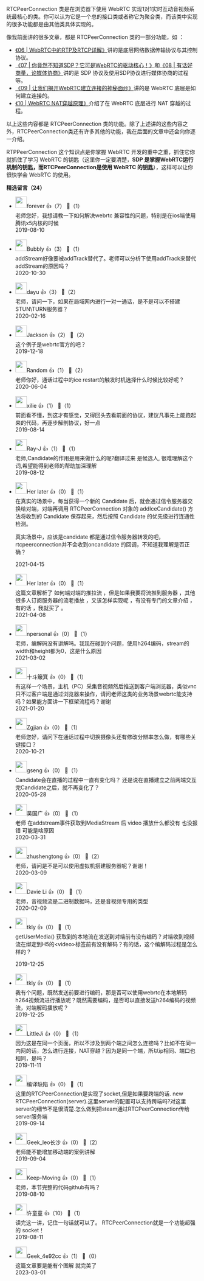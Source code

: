 RTCPeerConnection 类是在浏览器下使用 WebRTC 实现1对1实时互动音视频系统最核心的类。你可以认为它是一个总的接口类或者称它为聚合类，而该类中实现的很多功能都是由其他类具体实现的。

像我前面讲的很多文章，都是 RTCPeerConnection 类的一部分功能，如 ：

- [《06 | WebRTC中的RTP及RTCP详解》](https://time.geekbang.org/column/article/109999)讲的是底层网络数据传输协议与其控制协议。
- [《07 | 你竟然不知道SDP？它可是WebRTC的驱动核心！》](https://time.geekbang.org/column/article/111337)和[《08 | 有话好商量，论媒体协商》](https://time.geekbang.org/column/article/111675)讲的是 SDP 协议及使用SDP协议进行媒体协商的过程等。
- [《09 | 让我们揭开WebRTC建立连接的神秘面纱》](https://time.geekbang.org/column/article/112325)讲的是 WebRTC 底层是如何建立连接的。
- [《10 | WebRTC NAT穿越原理》](https://time.geekbang.org/column/article/113560)介绍了在 WebRTC 底层进行 NAT 穿越的过程。

以上这些内容都是 RTCPeerConnection 类的功能。除了上述讲的这些内容之外，RTCPeerConnection类还有许多其他的功能，我在后面的文章中还会向你逐一介绍。

RTPPeerConnection 这个知识点是你掌握 WebRTC 开发的重中之重，抓住它你就抓住了学习 WebRTC 的钥匙（这里你一定要清楚，**SDP 是掌握WebRTC运行机制的钥匙，而RTCPeerConnection是使用 WebRTC 的钥匙**），这样可以让你很快学会 WebRTC 的使用。
<div><strong>精选留言（24）</strong></div><ul>
<li><img src="https://static001.geekbang.org/account/avatar/00/10/05/6f/4f5e9789.jpg" width="30px"><span>forever</span> 👍（7） 💬（1）<div>老师您好，我想请教一下如何解决webrtc 兼容性的问题，特别是在ios端使用腾讯x5内核的时候</div>2019-08-10</li><br/><li><img src="https://static001.geekbang.org/account/avatar/00/1d/7e/57/588337e9.jpg" width="30px"><span>Bubbly</span> 👍（3） 💬（1）<div>addStream好像要被addTrack替代了。老师可以分析下使用addTrack来替代addStream的原因吗？</div>2020-10-30</li><br/><li><img src="https://static001.geekbang.org/account/avatar/00/12/87/fa/403e82ea.jpg" width="30px"><span>dayu</span> 👍（3） 💬（2）<div>老师，请问一下，如果在局域网内进行一对一通话，是不是可以不搭建STUN\TURN服务器？</div>2020-02-16</li><br/><li><img src="https://static001.geekbang.org/account/avatar/00/10/32/1c/3e3cdad2.jpg" width="30px"><span>Jackson</span> 👍（2） 💬（2）<div>这个例子是webrtc官方的吧？</div>2019-12-18</li><br/><li><img src="https://static001.geekbang.org/account/avatar/00/18/df/9f/6db75dff.jpg" width="30px"><span>Random</span> 👍（1） 💬（2）<div>老师你好，通话过程中的ice restart的触发时机选择什么时候比较好呢？</div>2020-06-04</li><br/><li><img src="https://thirdwx.qlogo.cn/mmopen/vi_32/Q0j4TwGTfTJVegfjqa0gM4hcRrBhZkIf7Uc5oeTMYsg6o5pd76IQlUoIIh2ic6P22xVEFtRnAzjyLtiaPVstkKug/132" width="30px"><span>xilie</span> 👍（1） 💬（1）<div>前面看不懂，到这才有感觉，又得回头去看前面的协议，建议凡事先上能跑起来的代码，再逐步解剖协议，好一点</div>2019-08-14</li><br/><li><img src="https://static001.geekbang.org/account/avatar/00/18/b2/d2/01e70940.jpg" width="30px"><span>Ray-J</span> 👍（1） 💬（1）<div>老师,Candidate的作用是用来做什么的呢?翻译过来 是候选人, 很难理解这个词,希望能得到老师的帮助加深理解</div>2019-08-12</li><br/><li><img src="https://static001.geekbang.org/account/avatar/00/1f/05/94/e55abef3.jpg" width="30px"><span>Her later</span> 👍（0） 💬（1）<div>在真实的场景中，每当获得一个新的 Candidate 后，就会通过信令服务器交换给对端，对端再调用 RTCPeerConnection 对象的 addIceCandidate() 方法将收到的 Candidate 保存起来，然后按照 Candidate 的优先级进行连通性检测。

真实场景中，应该是candidate 都是通过信令服务器转发的吧，rtcpeerconnection并不会收到oncandidate 的回调，不知道我理解是否正确？</div>2021-04-15</li><br/><li><img src="https://static001.geekbang.org/account/avatar/00/1f/05/94/e55abef3.jpg" width="30px"><span>Her later</span> 👍（0） 💬（1）<div>这篇文章解析了 如何端对端的推拉流 ，但是如果我要将流推到服务器 ，其他很多人订阅服务器的流老播放 ，又该怎样实现呢 ，有没有专门的文章介绍 ，有的话 ，我就买了 。</div>2021-04-08</li><br/><li><img src="http://thirdwx.qlogo.cn/mmopen/vi_32/Q0j4TwGTfTKOCkbWo7KTAUYkTk5sqgOSAdjS51ZH8bTxiaBNLVnIFUOMsicBHRJBoXSOX6sZp5uORE2waGyz3ysw/132" width="30px"><span>npersonal</span> 👍（0） 💬（1）<div>老师，编解码没有讲解吗。我现在碰到个问题，使用h264编码，stream的width和height都为0，这是什么原因</div>2021-03-02</li><br/><li><img src="https://static001.geekbang.org/account/avatar/00/13/7c/0a/8aa06f3f.jpg" width="30px"><span>十斗簸箕</span> 👍（0） 💬（1）<div>有这样一个场景，主机（PC）采集音视频然后推送到客户端浏览器，类似vnc只不过客户端是通过浏览器来操作，请问老师这类的业务场景webrtc能支持吗？如果能方面讲一下框架流程吗？谢谢</div>2021-01-20</li><br/><li><img src="https://static001.geekbang.org/account/avatar/00/1b/b9/3a/1f9308e6.jpg" width="30px"><span>Zgjian</span> 👍（0） 💬（1）<div>老师您好，请问下在通话过程中切换摄像头还有修改分辨率怎么做，有哪些关键接口？</div>2020-10-21</li><br/><li><img src="https://static001.geekbang.org/account/avatar/00/14/2d/25/87eb82da.jpg" width="30px"><span>gseng</span> 👍（0） 💬（1）<div>Candidate会在直播的过程中一直有变化吗？ 还是说在直播建立之前两端交互完Candidate之后，就不再变化了？ </div>2020-05-28</li><br/><li><img src="http://thirdwx.qlogo.cn/mmopen/vi_32/ohqW1PaxHqyeZFw0SDvQRUeeMDmbcKwicYOS1u5S3jA5jrfMwwnGITEf4UCF1oC8E0OJppeWZ8DvWS1843RI6BQ/132" width="30px"><span>吴国广</span> 👍（0） 💬（1）<div>老师 在addstream事件获取到MediaStream  后  video  播放什么都没有  也没报错  可能是啥原因</div>2020-03-31</li><br/><li><img src="http://thirdwx.qlogo.cn/mmopen/vi_32/Q0j4TwGTfTKYZ3GU02RDb9oZpibyYS3KdUIfh6MpZ7K6Hgicib6zZcJG4vb71FaTkmvL9IltWtQP7tPWjOCulTZLg/132" width="30px"><span>zhushengtong</span> 👍（0） 💬（2）<div>老师，请问是不是可以使用虚拟机搭建服务器呢？谢谢！</div>2020-03-09</li><br/><li><img src="https://static001.geekbang.org/account/avatar/00/10/82/1a/8ac9bd45.jpg" width="30px"><span>Davie Li</span> 👍（0） 💬（1）<div>老师，音视频流是二进制数据吗，还是音视频专用的类型</div>2020-02-09</li><br/><li><img src="http://thirdwx.qlogo.cn/mmopen/vi_32/1hp9kzzuLUVHzmmddIPIO6F0lnSkIJYPcqFK4vmN1HeknaVNicJp7fHx44zP9MHTkiawnDAiaLdCbhmI8ib5LKx2wg/132" width="30px"><span>tkly</span> 👍（0） 💬（1）<div>getUserMedia() 获取到的本地流在发送到对端前有没有编码？对端收到视频流在绑定到H5的&lt;video&gt;标签前有没有解码？有的话，这个编解码过程是怎么样的？
</div>2019-12-25</li><br/><li><img src="http://thirdwx.qlogo.cn/mmopen/vi_32/1hp9kzzuLUVHzmmddIPIO6F0lnSkIJYPcqFK4vmN1HeknaVNicJp7fHx44zP9MHTkiawnDAiaLdCbhmI8ib5LKx2wg/132" width="30px"><span>tkly</span> 👍（0） 💬（1）<div>我有个问题，既然发送前要进行编码，那是否可以使用webrtc在本地解码h264视频流进行播放呢？既然需要编码，是否可以直接发送h264编码的视频流，对端解码播放呢？</div>2019-12-25</li><br/><li><img src="https://static001.geekbang.org/account/avatar/00/12/90/d2/a40d7e65.jpg" width="30px"><span>LittleJi</span> 👍（0） 💬（1）<div>因为这是在同一个页面，所以不涉及到两个端之间怎么连接吗？比如不在同一内网的话，怎么进行连接，NAT穿越？因为是同一个端，所以ip相同、端口也相同，是吗？</div>2019-11-11</li><br/><li><img src="https://static001.geekbang.org/account/avatar/00/19/15/ef/8906f082.jpg" width="30px"><span>编译缺陷</span> 👍（0） 💬（1）<div>这里的RTCPeerConnection是实现了socket,但是如果要跨端的话. new RTCPeerConnection(server).这里server的配置可以支持跨端吗?对这里server的细节不是很清楚.怎么做到把steam通过RTCPeerConnection传给server服务端</div>2019-09-14</li><br/><li><img src="" width="30px"><span>Geek_leo长沙</span> 👍（0） 💬（2）<div>老师能不能增加移动端的案例讲解</div>2019-09-04</li><br/><li><img src="https://static001.geekbang.org/account/avatar/00/12/0b/a7/6ef32187.jpg" width="30px"><span>Keep-Moving</span> 👍（0） 💬（1）<div>老师，本节完整的代码github有吗？</div>2019-08-10</li><br/><li><img src="https://static001.geekbang.org/account/avatar/00/0f/4d/fd/0aa0e39f.jpg" width="30px"><span>许童童</span> 👍（10） 💬（1）<div>读完这一讲，记住一句话就可以了。
RTCPeerConnection就是一个功能超强的 socket！</div>2019-08-11</li><br/><li><img src="https://thirdwx.qlogo.cn/mmopen/vi_32/DYAIOgq83eotuhVFN9phZsthxdS2bBAV9Cjb1NqIFbSQhiclmtsUDCn1cOKrzU8Ie1ickxlWC4kIlI3S69XrST7w/132" width="30px"><span>Geek_4e92cc</span> 👍（1） 💬（0）<div>这篇文章要是能有个图解 就完美了
</div>2023-03-01</li><br/>
</ul>